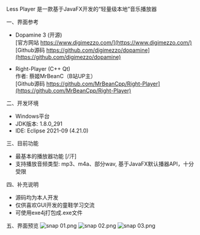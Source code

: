 Less Player 是一款基于JavaFX开发的“轻量级本地”音乐播放器

一、界面参考
* Dopamine 3 (开源)  
   [官方网站 https://www.digimezzo.com/](https://www.digimezzo.com/)  
   [Github源码 https://github.com/digimezzo/dopamine](https://github.com/digimezzo/dopamine)  
   
* Right-Player (C++ Qt)  
   作者: 蔡姬MrBeanC（B站UP主）  
   [Github源码 https://github.com/MrBeanCpp/Right-Player](https://github.com/MrBeanCpp/Right-Player)

二、开发环境
* Windows平台
* JDK版本: 1.8.0_291
* IDE: Eclipse 2021-09 (4.21.0)

三、目前功能
* 最基本的播放器功能 [/汗]
* 支持播放音频类型: mp3、m4a、部分wav, 基于JavaFX默认播器API，十分受限

四、补充说明
* 源码均为本人开发
* 仅供喜欢GUI开发的童鞋学习交流
* 可使用exe4j打包成.exe文件

五、界面预览
![snap 01.png](https://github.com/GeekLee2012/Less-Player/blob/main/snapshot/snap%2001.png)
![snap 02.png](https://github.com/GeekLee2012/Less-Player/blob/main/snapshot/snap%2002.png)
![snap 03.png](https://github.com/GeekLee2012/Less-Player/blob/main/snapshot/snap%2003.png)

